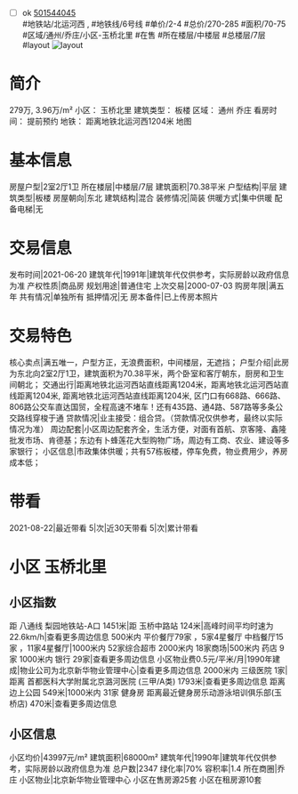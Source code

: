 - [ ] ok [501544045](https://bj.5i5j.com/ershoufang/501544045.html)  
 #地铁站/北运河西 ,  #地铁线/6号线
#单价/2-4 #总价/270-285 #面积/70-75   #区域/通州/乔庄/小区-玉桥北里 #在售 #所在楼层/中楼层 #总楼层/7层 #layout 
![layout](http://image2a.5i5j.com/bdir/layout/3f88c28274c84a5d8777892e754ef420.jpg_P5.jpg) 
# 简介 
 279万,  3.96万/m² 
小区： 玉桥北里
建筑类型： 板楼
区域： 通州 乔庄
看房时间： 提前预约
地铁： 距离地铁北运河西1204米 地图
# 基本信息 
 房屋户型|2室2厅1卫
所在楼层|中楼层/7层
建筑面积|70.38平米
户型结构|平层
建筑类型|板楼
房屋朝向|东北
建筑结构|混合
装修情况|简装
供暖方式|集中供暖
配备电梯|无
# 交易信息 
 发布时间|2021-06-20
建筑年代|1991年|建筑年代仅供参考，实际房龄以政府信息为准
产权性质|商品房
规划用途|普通住宅
上次交易|2000-07-03
购房年限|满五年
共有情况|单独所有
抵押情况|无
房本备件|已上传房本照片
# 交易特色 
 核心卖点|满五唯一，户型方正，无浪费面积，中间楼层，无遮挡；
户型介绍|此房为东北向2室2厅1卫，建筑面积为70.38平米，两个卧室和客厅朝东，厨房和卫生间朝北；
交通出行|距离地铁北运河西站直线距离1204米，距离地铁北运河西站直线距离1204米, 距离地铁北运河西站直线距离1204米, 区门口有668路、666路、806路公交车直达国贸，全程高速不堵车！还有435路、通4路、587路等多条公交路线穿梭于通
贷款情况|业主接受：组合贷。（贷款情况仅供参考，最终以实际情况为准）
周边配套|小区周边配套齐全，生活方便，对面有首航、京客隆、鑫隆批发市场、肯德基；东边有卜蜂莲花大型购物广场，周边有工商、农业、建设等多家银行；
小区信息|市政集体供暖；共有57栋板楼，停车免费，物业费用少，养房成本低；
# 带看 
 2021-08-22|最近带看	 5|次|近30天带看	 5|次|累计带看
# 小区 玉桥北里
## 小区指数 
 距 八通线 梨园地铁站-A口 1451米|距 玉桥中路站 124米|高峰时间平均时速为22.6km/h|查看更多周边信息
500米内 平价餐厅79家 ，5家4星餐厅
中档餐厅15家 ，11家4星餐厅|1000米内 52家综合超市
2000米内 18家商场|500米内 药店 9家
1000米内 银行 29家|查看更多周边信息
小区物业费0.5元/平米/月|1990年建成|物业公司为北京新华物业管理中心|查看更多周边信息
2000米内 三级医院 1家|距离 首都医科大学附属北京潞河医院 (三甲/A类) 1793米|查看更多周边信息
距离 边上公园 549米|1000米内 31家 健身房
距离最近健身房乐动游泳培训俱乐部(玉桥店) 470米|查看更多周边信息
## 小区信息 
 小区均价|43997元/m²
建筑面积|68000m²
建筑年代|1990年|建筑年代仅供参考，实际房龄以政府信息为准
总户数|2347
绿化率|70%
容积率|1.4
所在商圈|乔庄
小区物业|北京新华物业管理中心
小区在售房源25套
小区在租房源10套
